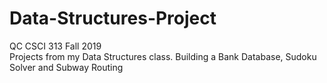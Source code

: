 # Data-Structures-Project
QC CSCI 313 Fall 2019<br/>
Projects from my Data Structures class. Building a Bank Database, Sudoku Solver and Subway Routing
